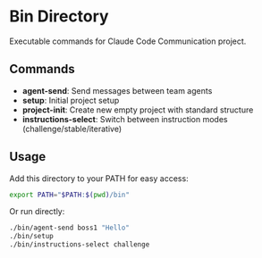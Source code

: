 # Bin Directory

Executable commands for Claude Code Communication project.

## Commands

- **agent-send**: Send messages between team agents
- **setup**: Initial project setup
- **project-init**: Create new empty project with standard structure
- **instructions-select**: Switch between instruction modes (challenge/stable/iterative)

## Usage

Add this directory to your PATH for easy access:

```bash
export PATH="$PATH:$(pwd)/bin"
```

Or run directly:

```bash
./bin/agent-send boss1 "Hello"
./bin/setup
./bin/instructions-select challenge
```